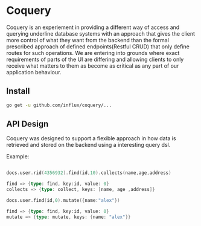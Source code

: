 # Coquery
Coquery is an experiement in providing a different way of access and
querying underline database systems with an approach that gives the client
more control of what they want from the backend than the formal prescribed
approach of defined endpoints(Restful CRUD) that only define routes for
such operations. We are entering into grounds where exact requirements of
parts of the UI are differing and allowing clients to only receive what matters
to them as become as critical as any part of our application behaviour.

## Install

```bash
go get -u github.com/influx/coquery/...
```

## API Design
 Coquery was designed to support a flexible approach in how data is retrieved and
 stored on the backend using a interesting query dsl.

  Example:

```go

docs.user.rid(4356932).find(id,10).collects(name,age,address)

find => {type: find, key:id, value: 0}
collects => {type: collect, keys: [name, age ,address]}

docs.user.find(id,0).mutate({name:"alex"})

find => {type: find, key:id, value: 0}
mutate => {type: mutate, keys: {name: "alex"}}

```
